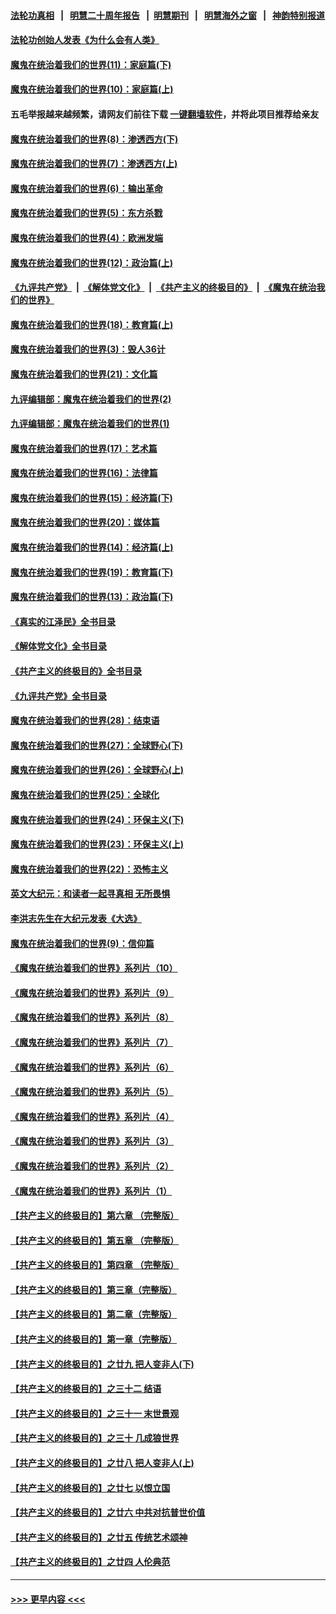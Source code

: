 #### [法轮功真相](https://github.com/gfw-breaker/truth/blob/master/README.md?t=0) &nbsp;&nbsp;|&nbsp;&nbsp; [明慧二十周年报告](https://github.com/gfw-breaker/mh-reports/blob/master/README.md?t=0) &nbsp;&nbsp;|&nbsp;&nbsp;[明慧期刊](https://github.com/gfw-breaker/mh-qikan) &nbsp;&nbsp;|&nbsp;&nbsp; [明慧海外之窗](https://github.com/gfw-breaker/mh-news/blob/master/README.md?t=0) &nbsp;&nbsp;|&nbsp;&nbsp; [神韵特别报道](https://github.com/gfw-breaker/mh-news/blob/master/shenyun.md?t=0)
#### [法轮功创始人发表《为什么会有人类》](../pages/nsc422/n13912117.md?t=04072143) 
#### [魔鬼在统治着我们的世界(11)：家庭篇(下)](../pages/nsc422/n10440961.md?t=04072143) 
#### [魔鬼在统治着我们的世界(10)：家庭篇(上)](../pages/nsc422/n10435448.md?t=04072143) 
#### 五毛举报越来越频繁，请网友们前往下载 [一键翻墙软件](https://github.com/gfw-breaker/ssr-accounts)，并将此项目推荐给亲友
#### [魔鬼在统治着我们的世界(8)：渗透西方(下)](../pages/nsc422/n10429603.md?t=04072143) 
#### [魔鬼在统治着我们的世界(7)：渗透西方(上)](../pages/nsc422/n10426013.md?t=04072143) 
#### [魔鬼在统治着我们的世界(6)：输出革命](../pages/nsc422/n10421536.md?t=04072143) 
#### [魔鬼在统治着我们的世界(5)：东方杀戮](../pages/nsc422/n10417707.md?t=04072143) 
#### [魔鬼在统治着我们的世界(4)：欧洲发端](../pages/nsc422/n10414890.md?t=04072143) 
#### [魔鬼在统治着我们的世界(12)：政治篇(上)](../pages/nsc422/n10444576.md?t=04072143) 
#### [《九评共产党》](https://github.com/begood0513/9ping.md/blob/master/README.md) &nbsp;|&nbsp; [《解体党文化》](../../../../jtdwh.md/blob/master/README.md)  &nbsp;|&nbsp; [《共产主义的终极目的》](../../../../gczydzjmd.md/blob/master/README.md) &nbsp;|&nbsp; [《魔鬼在统治我们的世界》](../../../../mgztzwmdsj.md/blob/master/README.md) 
#### [魔鬼在统治着我们的世界(18)：教育篇(上)](../pages/nsc422/n10526970.md?t=04072143) 
#### [魔鬼在统治着我们的世界(3)：毁人36计](../pages/nsc422/n10411583.md?t=04072143) 
#### [魔鬼在统治着我们的世界(21)：文化篇](../pages/nsc422/n10597706.md?t=04072143) 
#### [九评编辑部：魔鬼在统治着我们的世界(2)](../pages/nsc422/n10410036.md?t=04072143) 
#### [九评编辑部：魔鬼在统治着我们的世界(1)](../pages/nsc422/n10406825.md?t=04072143) 
#### [魔鬼在统治着我们的世界(17)：艺术篇](../pages/nsc422/n10499093.md?t=04072143) 
#### [魔鬼在统治着我们的世界(16)：法律篇](../pages/nsc422/n10485969.md?t=04072143) 
#### [魔鬼在统治着我们的世界(15)：经济篇(下)](../pages/nsc422/n10469975.md?t=04072143) 
#### [魔鬼在统治着我们的世界(20)：媒体篇](../pages/nsc422/n10586579.md?t=04072143) 
#### [魔鬼在统治着我们的世界(14)：经济篇(上)](../pages/nsc422/n10457370.md?t=04072143) 
#### [魔鬼在统治着我们的世界(19)：教育篇(下)](../pages/nsc422/n10564808.md?t=04072143) 
#### [魔鬼在统治着我们的世界(13)：政治篇(下)](../pages/nsc422/n10448270.md?t=04072143) 
#### [《真实的江泽民》全书目录](../pages/nsc422/n13721399.md?t=04072143) 
#### [《解体党文化》全书目录](../pages/nsc422/n13721157.md?t=04072143) 
#### [《共产主义的终极目的》全书目录](../pages/nsc422/n13721048.md?t=04072143) 
#### [《九评共产党》全书目录](../pages/nsc422/n13708085.md?t=04072143) 
#### [魔鬼在统治着我们的世界(28)：结束语](../pages/nsc422/n10936246.md?t=04072143) 
#### [魔鬼在统治着我们的世界(27)：全球野心(下)](../pages/nsc422/n10928319.md?t=04072143) 
#### [魔鬼在统治着我们的世界(26)：全球野心(上)](../pages/nsc422/n10900318.md?t=04072143) 
#### [魔鬼在统治着我们的世界(25)：全球化](../pages/nsc422/n10788205.md?t=04072143) 
#### [魔鬼在统治着我们的世界(24)：环保主义(下)](../pages/nsc422/n10695307.md?t=04072143) 
#### [魔鬼在统治着我们的世界(23)：环保主义(上)](../pages/nsc422/n10688613.md?t=04072143) 
#### [魔鬼在统治着我们的世界(22)：恐怖主义](../pages/nsc422/n10614727.md?t=04072143) 
#### [英文大纪元：和读者一起寻真相 无所畏惧](../pages/nsc422/n12542027.md?t=04072143) 
#### [李洪志先生在大纪元发表《大选》](../pages/nsc422/n12534746.md?t=04072143) 
#### [魔鬼在统治着我们的世界(9)：信仰篇](../pages/nsc422/n10432159.md?t=04072143) 
#### [《魔鬼在统治着我们的世界》系列片（10）](../pages/nsc422/n12292670.md?t=04072143) 
#### [《魔鬼在统治着我们的世界》系列片（9）](../pages/nsc422/n12290859.md?t=04072143) 
#### [《魔鬼在统治着我们的世界》系列片（8）](../pages/nsc422/n12287445.md?t=04072143) 
#### [《魔鬼在统治着我们的世界》系列片（7）](../pages/nsc422/n12283425.md?t=04072143) 
#### [《魔鬼在统治着我们的世界》系列片（6）](../pages/nsc422/n12282314.md?t=04072143) 
#### [《魔鬼在统治着我们的世界》系列片（5）](../pages/nsc422/n12281419.md?t=04072143) 
#### [《魔鬼在统治着我们的世界》系列片（4）](../pages/nsc422/n12274024.md?t=04072143) 
#### [《魔鬼在统治着我们的世界》系列片（3）](../pages/nsc422/n12271322.md?t=04072143) 
#### [《魔鬼在统治着我们的世界》系列片（2）](../pages/nsc422/n12269049.md?t=04072143) 
#### [《魔鬼在统治着我们的世界》系列片（1）](../pages/nsc422/n12267575.md?t=04072143) 
#### [【共产主义的终极目的】第六章 （完整版）](../pages/nsc422/n11428913.md?t=04072143) 
#### [【共产主义的终极目的】第五章 （完整版）](../pages/nsc422/n11428912.md?t=04072143) 
#### [【共产主义的终极目的】第四章 （完整版）](../pages/nsc422/n11428907.md?t=04072143) 
#### [【共产主义的终极目的】第三章（完整版）](../pages/nsc422/n11428848.md?t=04072143) 
#### [【共产主义的终极目的】第二章（完整版）](../pages/nsc422/n11428831.md?t=04072143) 
#### [【共产主义的终极目的】第一章（完整版）](../pages/nsc422/n11417651.md?t=04072143) 
#### [【共产主义的终极目的】之廿九 把人变非人(下)](../pages/nsc422/n11344140.md?t=04072143) 
#### [【共产主义的终极目的】之三十二 结语](../pages/nsc422/n11360535.md?t=04072143) 
#### [【共产主义的终极目的】之三十一 末世景观](../pages/nsc422/n11351129.md?t=04072143) 
#### [【共产主义的终极目的】之三十 几成狼世界](../pages/nsc422/n11348280.md?t=04072143) 
#### [【共产主义的终极目的】之廿八 把人变非人(上)](../pages/nsc422/n11340492.md?t=04072143) 
#### [【共产主义的终极目的】之廿七 以恨立国](../pages/nsc422/n11336944.md?t=04072143) 
#### [【共产主义的终极目的】之廿六 中共对抗普世价值](../pages/nsc422/n11324785.md?t=04072143) 
#### [【共产主义的终极目的】之廿五 传统艺术颂神](../pages/nsc422/n11296396.md?t=04072143) 
#### [【共产主义的终极目的】之廿四 人伦典范](../pages/nsc422/n11296397.md?t=04072143) 

----
#### [ >>> 更早内容 <<< ](../indexes/nsc422-earlier.md)
